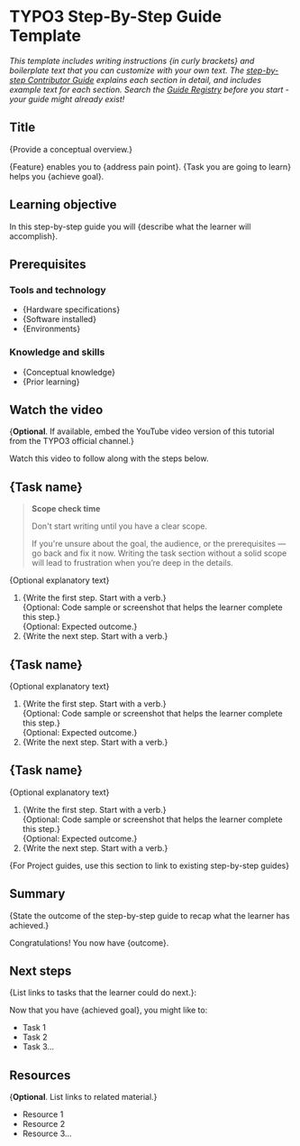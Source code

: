 # TYPO3 Step-By-Step Guide Template

*This template includes writing instructions {in curly brackets} and boilerplate text that you can customize with your own text. The [step-by-step Contributor Guide](../20ContributorGuide/Index.md) explains each section in detail, and includes example text for each section. Search the [Guide Registry](../../80GuidesRegistry/Index.md) before you start - your guide might already exist!*

## Title

{Provide a conceptual overview.}  
   
{Feature} enables you to {address pain point}. {Task you are going to learn} helps you {achieve goal}.  

## Learning objective

In this step-by-step guide you will {describe what the learner will accomplish}. 

## Prerequisites

### Tools and technology

* {Hardware specifications}  
* {Software installed}  
* {Environments} 

### Knowledge and skills

* {Conceptual knowledge}  
* {Prior learning}

## Watch the video

{**Optional**. If available, embed the YouTube video version of this tutorial from the TYPO3 official channel.}    
   
Watch this video to follow along with the steps below.

## {Task name}

>  **Scope check time**
>
> Don't start writing until you have a clear scope.
> 
> If you're unsure about the goal, the audience, or the prerequisites — go back and fix it now. Writing the task section without a solid scope will lead to frustration when you’re deep 
> in the details.

{Optional explanatory text}

1. {Write the first step. Start with a verb.}  
   {Optional: Code sample or screenshot that helps the learner complete this step.}  
   {Optional: Expected outcome.}  
2. {Write the next step. Start with a verb.}

## {Task name}

{Optional explanatory text}

1. {Write the first step. Start with a verb.}  
   {Optional: Code sample or screenshot that helps the learner complete this step.}  
   {Optional: Expected outcome.}  
2. {Write the next step. Start with a verb.}

## {Task name}

{Optional explanatory text}

1. {Write the first step. Start with a verb.}  
   {Optional: Code sample or screenshot that helps the learner complete this step.}  
   {Optional: Expected outcome.}  
2. {Write the next step. Start with a verb.}

{For Project guides, use this section to link to existing step-by-step guides}

## Summary

{State the outcome of the step-by-step guide to recap what the learner has achieved.}

Congratulations! You now have {outcome}. 

## Next steps

{List links to tasks that the learner could do next.}:

Now that you have {achieved goal}, you might like to:

* Task 1  
* Task 2  
* Task 3…

## Resources

{**Optional**. List links to related material.}

* Resource 1  
* Resource 2  
* Resource 3…